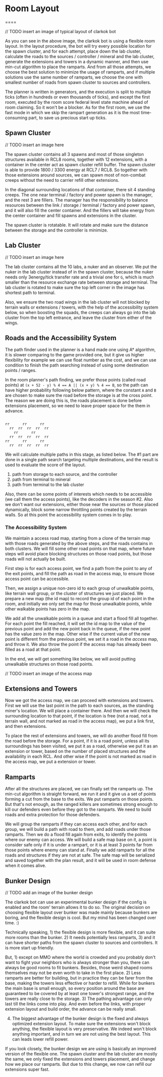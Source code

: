 # Room Layout

====

// TODO insert an image of typical layout of clarkok bot 

As you can see in the above image, the clarkok bot is using a flexible room layout. In the layout procedure, the bot
will try every possible location for the spawn cluster, and for each attempt, place down the lab cluster, calculate the
roads to the sources / controller / mineral and the lab cluster, generate the extensions and towers in a dynamic manner,
and then use min-cut algorithm to place the ramparts. And from all those attempts, we choose the best solution to
minimize the usage of ramparts, and if multiple solutions use the same number of ramparts, we choose the one with
smallest number of roads from spawn cluster to sources and controllers. 

The planner is written in generators, and the execution is split to multiple ticks (often in hundreds or even thousands
of ticks), and except the first room, executed by the room score federal level state machine ahead of room claiming. So
it won't be a blocker. As for the first room, we use the fast mode in which we skip the rampart generation as it is the
most time-consuming part, to save us precious start up ticks.

## Spawn Cluster

// TODO insert an image here

The spawn cluster contains all 3 spawns and most of those singleton structures available in RCL8 rooms, together with 12
extensions, with a container in the center act as spawn cluster refill buffer. The spawn cluster is able to provide 1800
/ 3300 energy at RCL7 / RCL8. So together with those extensions around sources, we can spawn most of non-combat creeps
without the need to carrier refill other extensions.

In the diagonal surrounding locations of that container, there sit 4 standing creeps. The one near terminal / factory
and power spawn is the manager, and the rest 3 are fillers. The manager has the responsibility to balance resources
between the link / storage / terminal / factory and power spawn, and it will also fill the center container. And the
fillers will take energy from the center container and fill spawns and extensions in the cluster.

The spawn cluster is rotatable. It will rotate and make sure the distance between the storage and the controller is
minimize.

## Lab Cluster

// TODO insert an image here

The lab cluster contains all the 10 labs, a nuker and an observer. We put the nuker in the lab cluster instead of in the
spawn cluster, because the nuker needs only 3energy/tick transfer rate and a trivial one for `G`, which is much smaller
than the resource exchange rate between storage and terminal. The lab cluster is rotated to make sure the top left
corner in the image has shortest path to terminal.

Also, we ensure the two road wings in the lab cluster will not blocked by terrain walls or extensions / towers, with the
help of the accessibility system below, so when boosting the squads, the creeps can always go into the lab cluster from
the top left entrance, and leave the cluster from either of the wings. 

## Roads and the Accessibility System

The path finder used in the planner is a hand made one using A\* algorithm, it is slower comparing to the game provided
one, but it give us higher flexibility for example we can use float number as the cost, and we can use condition to
finish the path searching instead of using some destination points / ranges.

In the room planner's path finding, we prefer those points (called road points) at `(x + 52 - y) % 4 == A || (x + y) % 4
== B`, so the path can have higher probability following below pattern, where the constant `A` and `B` are chosen to
make sure the road before the storage is at the cross point. The reason we are doing this is, the roads placement is
done before extensions placement, so we need to leave proper space for the them in advance. 

```

rr      rr      rr
  rr  rr  rr  rr  rr
    rr      rr      
  rr  rr  rr  rr  rr
rr      rr      rr
  rr  rr  rr  rr  rr

```

We will calculate multiple paths in this stage, as listed below. The #1 part are done in a single path search targeting
multiple destinations, and the result is used to evaluate the score of the layout.

 1. path from storage to each source, and the controller
 2. path from terminal to mineral
 3. path from terminal to the lab cluster

Also, there can be some points of interests which needs to be accessible (we call them the access points), like the
decoders in the season #2. Also we don't want our extensions, either those near the sources or those placed dynamically,
block some narrow throttling points created by the terrain walls. So at this point the accessibility system comes in to
play.

### The Accessibility System

We maintain a access road map, starting from a clone of the terrain map with those roads generated by the above steps,
and the roads contains in both clusters. We will fill some other road points on that map, where future steps will avoid
place blocking structures on those road points, but those roads will not actually be built.

First step is for each access point, we find a path from the point to any of the exit points, and fill the path as road
in the access map, to ensure those access point can be accessible. 

Then, we assign a unique non-zero id to each group of unwalkable points, like terrain wall group, or the cluster of
structures we just placed. We prepare a new map (the id map) to record the group id of each point in the room, and
initially we only set the map for those unwalkable points, while other walkable points has zero in the map.

We add all the unwalkable points in a queue and start a flood fill all together. For each point the fill reached, it
will set the id map to the value of the previous point and add the new point back in the queue, if the new point has the
value zero in the map. Other wise if the current value of the new point is different from the previous point, we set it
a road in the *access* map, and throw it. We also throw the point if the access map has already been filled as a road at
that point.

In the end, we will get something like below, we will avoid putting unwalkable structures on those road points.

// TODO insert an image of the access map

## Extensions and Towers

Now we got the access map, we can proceed with extensions and towers. First we will use the last point in the path to
each sources, as the standing miner's location. We will place a container there. And then we will check the surrounding
location to that point, if the location is free (not a road, not a terrain wall, and not marked as road in the access
map), we put a link first, and then extensions.

To place the rest of extensions and towers, we will do another flood fill from the road before the storage. For a point,
if it is a road point, unless all its surroundings has been visited, we put it as a road, otherwise we put it as an
extension or tower, based on the number of placed structures and the availability in each RCL. And other wise if the
point is not marked as road in the access map, we put a extension or tower.

## Ramparts

After all the structures are placed, we can finally set the ramparts up. The min-cut algorithm is straight forward, we
run it and it give us a set of points forming a cut from the base to the exits. We put ramparts on those points. But
that's not enough, as the ranged killers are sometimes strong enough to kill our defenders even before they got to the
ramparts. We need to build roads and extra protection for those defenders.

We will group the ramparts if they can access each other, and for each group, we will build a path with road to them,
and add roads under those ramparts. Then we do a flood fill again from exits, to identify the points where our enemy can
access. We will build a safe map base on it, a point is consider safe only if it is under a rampart, or it is at least 3
points far from those points where enemy can stand at. Finally we add ramparts for all the roads and structures if they
are not at safe. The safe map will be serialized and saved together with the plan result, and it will be used in room
defense when it comes alive.

## Bunker Design

// TODO add an image of the bunker design

The clarkok bot can use an experimental bunker design if the config is enabled and the room' terrain allows it to do so.
The original decision on choosing flexible layout over bunker was made mainly because bunkers are boring, and the
flexible design is cool. But my mind has been changed over time. :)

Technically speaking, 1) the flexible design is more flexible, and it can suite more rooms than the bunker. 2) It needs
potentially less ramparts, 3) and it can have shorter paths from the spawn cluster to sources and controllers. It is
more start up friendly.

But, 1) except on MMO where the world is crowded and you probably don't want to fight your neighbors who is always
stronger than you, there can always be good rooms to fit bunkers. Besides, those weird shaped rooms themselves may not
be even worth to take in the first place. 2) Less ramparts are better for building, but in practice they can be farer
from the base, making the towers less effective or harder to refill. While for bunkers the main base is small enough, so
every position around the base are guaranteed to be covered by at least one tower's strongest range, and the towers are
really close to the storage. 3) The pathing advantage can only last till the links come into play. And even before the
links, with proper extension layout and build order, the advance can be really small.

4) The biggest advantage of the bunker design is the fixed and always optimized extension layout. To make sure the
extensions won't block anything, the flexible layout is very preservative. We indeed won't block anything important, and
in turn we are not using the best layout. This can leads lower refill power.

If you look closely, the bunker design we are using is basically an improved version of the flexible one. The spawn
cluster and the lab cluster are mostly the same, we only fixed the extensions and towers placement, and change how we
place our ramparts. But due to this change, we now can refill our extensions super fast.

